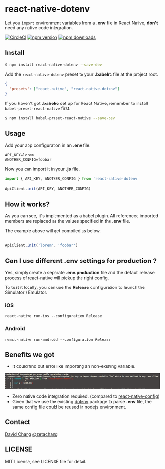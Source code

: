 # react-native-dotenv

Let you `import` environment variables from a **.env** file in React Native, **don't** need any native code integration.

[![CircleCI](https://circleci.com/gh/zetachang/react-native-dotenv.svg?style=svg)](https://circleci.com/gh/zetachang/react-native-dotenv)
[![npm version](https://img.shields.io/npm/v/react-native-dotenv.svg?style=flat-square)](https://www.npmjs.com/package/react-native-dotenv)
[![npm downloads](https://img.shields.io/npm/dt/react-native-dotenv.svg?style=flat-square)](https://www.npmjs.com/package/react-native-dotenv)

## Install

```sh
$ npm install react-native-dotenv --save-dev
```

Add the `react-native-dotenv` preset to your **.babelrc** file at the project root.

```json
{
  "presets": ["react-native", "react-native-dotenv"]
}
```

If you haven't got **.babelrc** set up for React Native, remember to install `babel-preset-react-native` first.

```sh
$ npm install babel-preset-react-native --save-dev
```

## Usage

Add your app configuration in an **.env** file.

```
API_KEY=lorem
ANOTHER_CONFIG=foobar
```

Now you can import it in your **.js** file.

```js
import { API_KEY, ANOTHER_CONFIG } from 'react-native-dotenv'

ApiClient.init(API_KEY, ANOTHER_CONFIG)
```

## How it works?

As you can see, it's implemented as a babel plugin. All referenced imported members are replaced as the values specified in the **.env** file.

The example above will get compiled as below.

```js

ApiClient.init('lorem', 'foobar')
```

## Can I use different **.env** settings for production ?

Yes, simply create a separate **.env.production** file and the default release process of react-native will pickup the right config.

To test it locally, you can use the **Release** configuration to launch the Simulator / Emulator.

### iOS
`react-native run-ios --configuration Release` 

### Android
`react-native run-android --configuration Release`

## Benefits we got

* It could find out error like importing an non-existing variable.

![](error.png)

* Zero native code integration required. (compared to [react-native-config](https://github.com/luggit/react-native-config))
* Given that we use the existing [dotenv](https://www.npmjs.com/package/dotenv) package to parse **.env** file, the same config file could be reused in nodejs environment.

## Contact

[David Chang](http://github.com/zetachang)
[@zetachang](https://twitter.com/zetachang)

## LICENSE

MIT License, see LICENSE file for detail.
